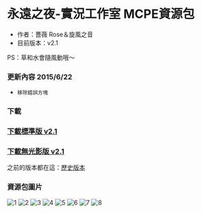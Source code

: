 # 永遠之夜-實況工作室 MCPE資源包
* 作者：薔薇 Rose＆旋風之音
* 目前版本：v2.1

PS：草和水會隨風動哦～


### 更新內容 2015/6/22
* `移除錯誤方塊`


### 下載
### [下載標準版 v2.1](http://x.co/9Wa6f)
### [下載無光影版 v2.1](http://x.co/9Wa6g)

之前的版本都在這：[歷史版本](https://goo.gl/l0AqFW)


### 資源包圖片
![1](https://cloud.githubusercontent.com/assets/10025956/8278325/0ff253bc-18fd-11e5-9919-2246caaa79bb.png)
![2](https://cloud.githubusercontent.com/assets/10025956/8278326/0ff3ec2c-18fd-11e5-9dad-4bfa6d8580e2.png)
![3](https://cloud.githubusercontent.com/assets/10025956/8278328/0ff58d5c-18fd-11e5-9664-9f57a35dbd03.png)
![4](https://cloud.githubusercontent.com/assets/10025956/8278329/0ff66312-18fd-11e5-8aee-7e8902288eab.png)
![5](https://cloud.githubusercontent.com/assets/10025956/8278330/0ff709ac-18fd-11e5-9af7-7f86ce5d6456.png)
![6](https://cloud.githubusercontent.com/assets/10025956/8278327/0ff42fa2-18fd-11e5-8fff-b8060f028097.png)
![7](https://cloud.githubusercontent.com/assets/10025956/8278331/1015c0f4-18fd-11e5-9586-054e9253da6c.png)
![8](https://cloud.githubusercontent.com/assets/10025956/8278332/10192d52-18fd-11e5-9581-68bce450a331.png)
